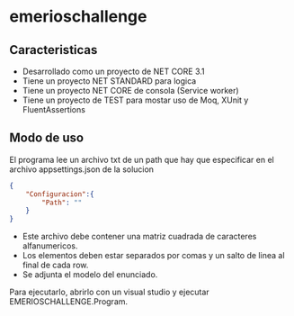 # emerioschallenge

## Caracteristicas

* Desarrollado como un proyecto de NET CORE 3.1
* Tiene un proyecto NET STANDARD para logica
* Tiene un proyecto NET CORE de consola (Service worker)
* Tiene un proyecto de TEST para mostar uso de Moq, XUnit y FluentAssertions

## Modo de uso

El programa lee un archivo txt de un path que hay que especificar en el archivo appsettings.json de la solucion

```json
{
    "Configuracion":{
        "Path": ""
    }
}
```

* Este archivo debe contener una matriz cuadrada de caracteres alfanumericos.
* Los elementos deben estar separados por comas y un salto de linea al final de cada row.
* Se adjunta el modelo del enunciado.

Para ejecutarlo, abrirlo con un visual studio y ejecutar EMERIOSCHALLENGE.Program.
